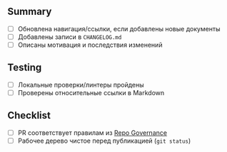 ## Summary
- [ ] Обновлена навигация/ссылки, если добавлены новые документы
- [ ] Добавлены записи в `CHANGELOG.md`
- [ ] Описаны мотивация и последствия изменений

## Testing
- [ ] Локальные проверки/линтеры пройдены
- [ ] Проверены относительные ссылки в Markdown

## Checklist
- [ ] PR соответствует правилам из [Repo Governance](../ops/REPO_GOVERNANCE.md)
- [ ] Рабочее дерево чистое перед публикацией (`git status`)
